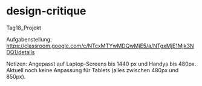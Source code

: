 # design-critique
Tag18_Projekt

Aufgabenstellung: https://classroom.google.com/c/NTcxMTYwMDQwMjE5/a/NTgxMjE1Mjk3NDQ1/details

Notizen: Angepasst auf Laptop-Screens bis 1440 px und Handys bis 480px. 
Aktuell noch keine Anpassung für Tablets (alles zwischen 480px und 850px).
